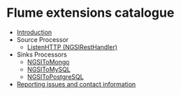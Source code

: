 # Flume extensions catalogue

-   [Introduction](./introduction.md)
-   Source Processor
    -   [ListenHTTP (NGSIRestHandler)](./ngsi_rest_handler.md)
-   Sinks Processors
    -   [NGSIToMongo](./ngsi_mongo_sink.md)
    -   [NGSIToMySQL](./ngsi_mysql_sink.md)
    -   [NGSIToPostgreSQL](./ngsi_postgresql_sink.md)
-   [Reporting issues and contact information](./issues_and_contact.md)
